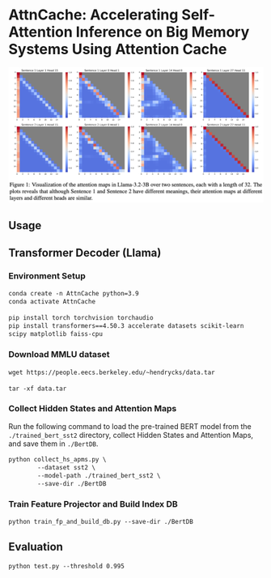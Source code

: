 # AttnCache: Accelerating Self-Attention Inference on Big Memory Systems Using Attention Cache

![schemes](figure/attncache_fig.png)

## Usage

## Transformer Decoder (Llama)


### Environment Setup

```
conda create -n AttnCache python=3.9
conda activate AttnCache

pip install torch torchvision torchaudio
pip install transformers==4.50.3 accelerate datasets scikit-learn scipy matplotlib faiss-cpu
```

### Download MMLU dataset

```
wget https://people.eecs.berkeley.edu/~hendrycks/data.tar

tar -xf data.tar 
```

### Collect Hidden States and Attention Maps 
Run the following command to load the pre-trained BERT model from the `./trained_bert_sst2` directory, collect Hidden States and Attention Maps, and save them in `./BertDB`. 

```
python collect_hs_apms.py \
        --dataset sst2 \
        --model-path ./trained_bert_sst2 \
        --save-dir ./BertDB 
```


### Train Feature Projector and Build Index DB


```
python train_fp_and_build_db.py --save-dir ./BertDB
```
## Evaluation
```
python test.py --threshold 0.995
```



<!-- ## Citation

If you find AttnCache useful or relevant to your project and research, please kindly cite our paper:

```bibtex
@article{xiao2023streamingllm,
        title={Efficient Streaming Language Models with Attention Sinks},
        author={Xiao, Guangxuan and Tian, Yuandong and Chen, Beidi and Han, Song and Lewis, Mike},
        journal={arXiv},
        year={2023}
        }
``` -->



